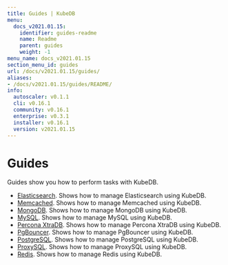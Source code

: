 ```yaml
---
title: Guides | KubeDB
menu:
  docs_v2021.01.15:
    identifier: guides-readme
    name: Readme
    parent: guides
    weight: -1
menu_name: docs_v2021.01.15
section_menu_id: guides
url: /docs/v2021.01.15/guides/
aliases:
- /docs/v2021.01.15/guides/README/
info:
  autoscaler: v0.1.1
  cli: v0.16.1
  community: v0.16.1
  enterprise: v0.3.1
  installer: v0.16.1
  version: v2021.01.15
---
```


# Guides

Guides show you how to perform tasks with KubeDB.

- [Elasticsearch](/docs/v2021.01.15/guides/elasticsearch/README). Shows how to manage Elasticsearch using KubeDB.
- [Memcached](/docs/v2021.01.15/guides/memcached/README). Shows how to manage Memcached using KubeDB.
- [MongoDB](/docs/v2021.01.15/guides/mongodb/README). Shows how to manage MongoDB using KubeDB.
- [MySQL](/docs/v2021.01.15/guides/mysql/README). Shows how to manage MySQL using KubeDB.
- [Percona XtraDB](/docs/v2021.01.15/guides/percona-xtradb/README). Shows how to manage Percona XtraDB using KubeDB.
- [PgBouncer](/docs/v2021.01.15/guides/pgbouncer/README). Shows how to manage PgBouncer using KubeDB.
- [PostgreSQL](/docs/v2021.01.15/guides/postgres/README). Shows how to manage PostgreSQL using KubeDB.
- [ProxySQL](/docs/v2021.01.15/guides/proxysql/README). Shows how to manage ProxySQL using KubeDB.
- [Redis](/docs/v2021.01.15/guides/redis/README). Shows how to manage Redis using KubeDB.

